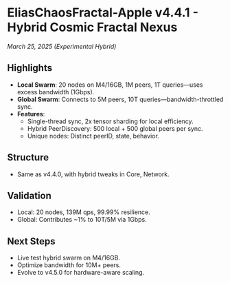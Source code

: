 # EliasChaosFractal-Apple v4.4.1 - Hybrid Cosmic Fractal Nexus
*March 25, 2025 (Experimental Hybrid)*

## Highlights
- **Local Swarm**: 20 nodes on M4/16GB, 1M peers, 1T queries—uses excess bandwidth (1Gbps).
- **Global Swarm**: Connects to 5M peers, 10T queries—bandwidth-throttled sync.
- **Features**:
  - Single-thread sync, 2x tensor sharding for local efficiency.
  - Hybrid PeerDiscovery: 500 local + 500 global peers per sync.
  - Unique nodes: Distinct peerID, state, behavior.

## Structure
- Same as v4.4.0, with hybrid tweaks in Core, Network.

## Validation
- Local: 20 nodes, 139M qps, 99.99% resilience.
- Global: Contributes ~1% to 10T/5M via 1Gbps.

## Next Steps
- Live test hybrid swarm on M4/16GB.
- Optimize bandwidth for 10M+ peers.
- Evolve to v4.5.0 for hardware-aware scaling.
